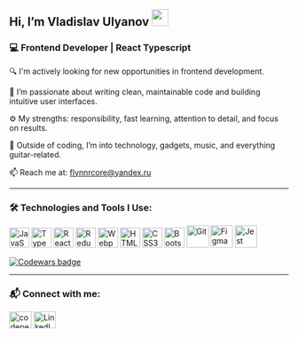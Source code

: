 <h2>Hi, I’m Vladislav Ulyanov <img src="https://github.com/blackcater/blackcater/raw/main/images/Hi.gif" width="30" height="30"/></h2>

<h3>💻 Frontend Developer | React Typescript</h3>

<p>
🔍 I'm actively looking for new opportunities in frontend development.
</p>

<p>
🧠 I’m passionate about writing clean, maintainable code and building intuitive user interfaces.
</p>

<p>
⚙️ My strengths: responsibility, fast learning, attention to detail, and focus on results.
</p>

<p>
🎸 Outside of coding, I’m into technology, gadgets, music, and everything guitar-related.
</p>

<p>
📫 Reach me at: <a href="mailto:flynnrcore@yandex.ru">flynnrcore@yandex.ru</a>
</p>

---

<h3 align="left">🛠️ Technologies and Tools I Use:</h3>

<p align="left">
  <a href="https://developer.mozilla.org/en-US/docs/Web/JavaScript" target="_blank" rel="noreferrer"><img src="https://raw.githubusercontent.com/danielcranney/readme-generator/main/public/icons/skills/javascript-colored.svg" width="36" height="36" alt="JavaScript" /></a> 
  <a href="https://www.typescriptlang.org/" target="_blank" rel="noreferrer"><img src="https://raw.githubusercontent.com/danielcranney/readme-generator/main/public/icons/skills/typescript-colored.svg" width="36" height="36" alt="TypeScript" /></a>
  <a href="https://reactjs.org/" target="_blank" rel="noreferrer"><img src="https://raw.githubusercontent.com/danielcranney/readme-generator/main/public/icons/skills/react-colored.svg" width="36" height="36" alt="React" /></a>
  <a href="https://redux.js.org/" target="_blank" rel="noreferrer"><img src="https://raw.githubusercontent.com/danielcranney/readme-generator/main/public/icons/skills/redux-colored.svg" width="36" height="36" alt="Redux" /></a>
  <a href="https://webpack.js.org/" target="_blank" rel="noreferrer"><img src="https://raw.githubusercontent.com/danielcranney/readme-generator/main/public/icons/skills/webpack-colored.svg" width="36" height="36" alt="Webpack" /></a>
  <a href="https://developer.mozilla.org/en-US/docs/Glossary/HTML5" target="_blank" rel="noreferrer"><img src="https://raw.githubusercontent.com/danielcranney/readme-generator/main/public/icons/skills/html5-colored.svg" width="36" height="36" alt="HTML5" /></a>
  <a href="https://www.w3.org/TR/CSS/#css" target="_blank" rel="noreferrer"><img src="https://raw.githubusercontent.com/danielcranney/readme-generator/main/public/icons/skills/css3-colored.svg" width="36" height="36" alt="CSS3" /></a>
  <a href="https://getbootstrap.com/" target="_blank" rel="noreferrer"><img src="https://raw.githubusercontent.com/danielcranney/readme-generator/main/public/icons/skills/bootstrap-colored.svg" width="36" height="36" alt="Bootstrap" /></a>
  <a href="https://git-scm.com/" target="_blank"><img src="https://www.vectorlogo.zone/logos/git-scm/git-scm-icon.svg" alt="Git" width="40" height="40"/></a>
  <a href="https://www.figma.com/" target="_blank" rel="noreferrer"><img src="https://www.vectorlogo.zone/logos/figma/figma-icon.svg" alt="Figma" width="40" height="40"/></a> 
  <a href="https://jestjs.io" target="_blank" rel="noreferrer"><img src="https://www.vectorlogo.zone/logos/jestjsio/jestjsio-icon.svg" alt="Jest" width="40" height="40"/></a>
</p>

<p>
  <a href="https://www.codewars.com/users/Flynnrcore" target="_blank">
    <img src="https://www.codewars.com/users/Flynnrcore/badges/small" alt="Codewars badge"/>
  </a>
</p>

---

<h3 align="left">📬 Connect with me:</h3>

<p align="left">
  <a href="https://codepen.io/flynnrcore" target="blank"><img align="center" src="https://raw.githubusercontent.com/rahuldkjain/github-profile-readme-generator/master/src/images/icons/Social/codepen.svg" alt="codepen" height="30" width="40" /></a>
  <a href="https://www.linkedin.com/in/V-Ulyanov" target="blank"><img align="center" src="https://raw.githubusercontent.com/rahuldkjain/github-profile-readme-generator/master/src/images/icons/Social/linked-in-alt.svg" alt="LinkedIn" height="30" width="40" /></a>
</p>

<!-- Optional: GitHub trophies or stats section -->
<!---
<p align="left">
  <a href="https://github.com/ryo-ma/github-profile-trophy"><img src="https://github-profile-trophy.vercel.app/?username=flynnrcore" alt="Trophies"/></a>
</p>
--->

